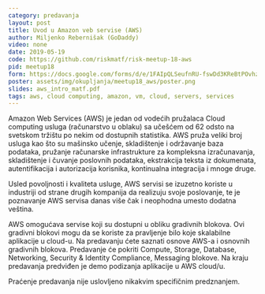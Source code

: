 ```yaml
---
category: predavanja
layout: post
title: Uvod u Amazon veb servise (AWS)
author: Miljenko Rebernišak (GoDaddy)
video: none
date: 2019-05-19
code: https://github.com/riskmatf/risk-meetup-18-aws
pid: meetup18
form: https://docs.google.com/forms/d/e/1FAIpQLSeufnRU-fswDd3KReBtPOvhzK-GMN1i04_4gR6U0_MkYVvErg/viewform
poster: assets/img/okupljanja/meetup18_aws/poster.png
slides: aws_intro_matf.pdf
tags: aws, cloud computing, amazon, vm, cloud, servers, services
---
```

Amazon Web Services (AWS) je jedan od vodećih pružalaca Cloud computing usluga (računarstvo u oblaku) sa učešćem od 62 odsto na svetskom tržištu po nekim od dostupnih statistika. AWS pruža veliki broj usluga kao što su mašinsko učenje, skladištenje i održavanje baza podataka, pružanje računarske infrastrukture za kompleksna izračunavanja, skladištenje i čuvanje poslovnih podataka, ekstrakcija teksta iz dokumenata, autentifikacija i autorizacija korisnika, kontinualna integracija i mnoge druge.

Usled povoljnosti i kvaliteta usluge, AWS servisi se izuzetno koriste u industriji od strane drugih kompanija da realizuju svoje poslovanje, te je poznavanje AWS servisa danas više čak i neophodna umesto dodatna veština.

AWS omogućava servise koji su dostupni u obliku gradivnih blokova. Ovi gradivni blokovi mogu da se koriste za pravljenje bilo koje skalabilne aplikacije u cloud-u. Na predavanju ćete saznati osnove AWS-a i osnovnih gradivnih blokova. Predavanje će pokriti Compute, Storage, Database, Networking, Security & Identity Compliance, Messaging blokove. Na kraju predavanja predviđen je demo podizanja aplikacije u AWS cloud/u.

Praćenje predavanja nije uslovljeno nikakvim specifičnim predznanjem.
